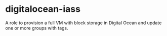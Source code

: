 # digitalocean-iass
A role to provision a full VM with block storage in Digital Ocean and update one or more groups with tags.
